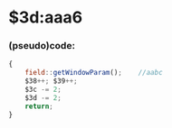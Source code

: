 ﻿
# $3d:aaa6


### (pseudo)code:
```js
{
	field::getWindowParam();	//aabc
	$38++; $39++;
	$3c -= 2;
	$3d -= 2;
	return;
}
```



